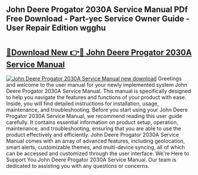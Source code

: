 ## John Deere Progator 2030A Service Manual PDf Free Download - Part-yec Service Owner Guide - User Repair Edition wgghu

# <h2><a href="http://bc86074.oget.top/?id=John+Deere+Progator+2030A+Service+Manual">🔗Download New 👉🔴 John Deere Progator 2030A Service Manual</a></h2>

[![John Deere Progator 2030A Service Manual new download](https://i.imgur.com/5g1atiW.png)](http://bc86074.oget.top/?id=John+Deere+Progator+2030A+Service+Manual)
Greetings and welcome to the user manual for your newly implemented system John Deere Progator 2030A Service Manual. This manual is specifically designed to help you navigate the features and functions of your product with ease. Inside, you will find detailed instructions for installation, usage, maintenance, and troubleshooting. Before you start using your John Deere Progator 2030A Service Manual, we recommend reading this user guide carefully. It contains essential information on product setup, operation, maintenance, and troubleshooting, ensuring that you are able to use the product effectively and efficiently. John Deere Progator 2030A Service Manual comes with an array of advanced features, including geolocation, smart alerts, customizable themes, and multi-device syncing, all of which can be accessed and customized through the user interface. We're Here to Support You John Deere Progator 2030A Service Manual. Our team is dedicated to assisting you with any questions or concerns.
